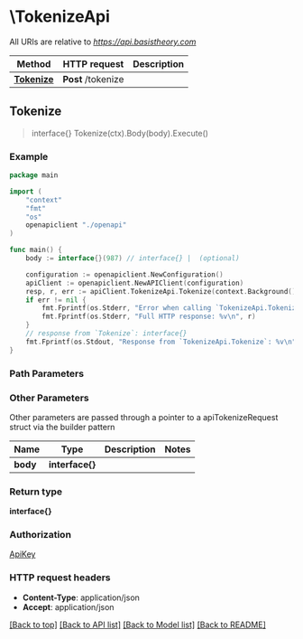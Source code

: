 # \TokenizeApi

All URIs are relative to *https://api.basistheory.com*

Method | HTTP request | Description
------------- | ------------- | -------------
[**Tokenize**](TokenizeApi.md#Tokenize) | **Post** /tokenize | 



## Tokenize

> interface{} Tokenize(ctx).Body(body).Execute()



### Example

```go
package main

import (
    "context"
    "fmt"
    "os"
    openapiclient "./openapi"
)

func main() {
    body := interface{}(987) // interface{} |  (optional)

    configuration := openapiclient.NewConfiguration()
    apiClient := openapiclient.NewAPIClient(configuration)
    resp, r, err := apiClient.TokenizeApi.Tokenize(context.Background()).Body(body).Execute()
    if err != nil {
        fmt.Fprintf(os.Stderr, "Error when calling `TokenizeApi.Tokenize``: %v\n", err)
        fmt.Fprintf(os.Stderr, "Full HTTP response: %v\n", r)
    }
    // response from `Tokenize`: interface{}
    fmt.Fprintf(os.Stdout, "Response from `TokenizeApi.Tokenize`: %v\n", resp)
}
```

### Path Parameters



### Other Parameters

Other parameters are passed through a pointer to a apiTokenizeRequest struct via the builder pattern


Name | Type | Description  | Notes
------------- | ------------- | ------------- | -------------
 **body** | **interface{}** |  | 

### Return type

**interface{}**

### Authorization

[ApiKey](../README.md#ApiKey)

### HTTP request headers

- **Content-Type**: application/json
- **Accept**: application/json

[[Back to top]](#) [[Back to API list]](../README.md#documentation-for-api-endpoints)
[[Back to Model list]](../README.md#documentation-for-models)
[[Back to README]](../README.md)


